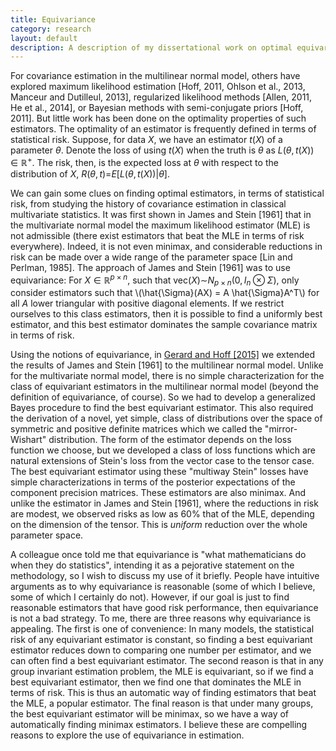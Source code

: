 ```yaml
---
title: Equivariance
category: research
layout: default
description: A description of my dissertational work on optimal equivariant covariance estimation for tensor datasets.
---
```


For covariance estimation in the multilinear normal model, others have
explored maximum likelihood estimation \[Hoff, 2011, Ohlson et al.,
2013, Manceur and Dutilleul, 2013\], regularized likelihood methods
\[Allen, 2011, He et al., 2014\], or Bayesian methods with
semi-conjugate priors \[Hoff, 2011\]. But little work has been done on
the optimality properties of such estimators. The optimality of an
estimator is frequently defined in terms of statistical risk. Suppose,
for data *X*, we have an estimator *t*(*X*) of a parameter *θ*. Denote
the loss of using *t*(*X*) when the truth is *θ* as
*L*(*θ*, *t*(*X*)) ∈ ℝ<sup>+</sup>. The risk, then, is the expected loss
at *θ* with respect to the distribution of *X*,
*R*(*θ*, *t*)=*E*\[*L*(*θ*, *t*(*X*))|*θ*\].

We can gain some clues on finding optimal estimators, in terms of
statistical risk, from studying the history of covariance estimation in
classical multivariate statistics. It was first shown in James and Stein
\[1961\] that in the multivariate normal model the maximum likelihood
estimator (MLE) is not admissible (there exist estimators that beat the
MLE in terms of risk everywhere). Indeed, it is not even minimax, and
considerable reductions in risk can be made over a wide range of the
parameter space \[Lin and Perlman, 1985\]. The approach of James and
Stein \[1961\] was to use equivariance: For *X* ∈ ℝ<sup>*p* × *n*</sup>,
such that vec(*X*)∼*N*<sub>*p* × *n*</sub>(0, *I*<sub>*n*</sub> ⊗ *Σ*),
only consider estimators such that
\\(\\hat{\\Sigma}(AX) = A \\hat{\\Sigma}A^T\\) for all *A* lower triangular
with positive diagonal elements. If we restrict ourselves to this class
estimators, then it is possible to find a uniformly best estimator, and
this best estimator dominates the sample covariance matrix in terms of
risk.

Using the notions of equivariance, in
<a href="#gerard2015equivariant">Gerard and Hoff \[2015\]</a> we
extended the results of James and Stein \[1961\] to the multilinear
normal model. Unlike for the multivariate normal model, there is no
simple characterization for the class of equivariant estimators in the
multilinear normal model (beyond the definition of equivariance, of
course). So we had to develop a generalized Bayes procedure to find the
best equivariant estimator. This also required the derivation of a
novel, yet simple, class of distributions over the space of symmetric
and positive definite matrices which we called the "mirror-Wishart"
distribution. The form of the estimator depends on the loss function we
choose, but we developed a class of loss functions which are natural
extensions of Stein's loss from the vector case to the tensor case. The
best equivariant estimator using these "multiway Stein" losses have
simple characterizations in terms of the posterior expectations of the
component precision matrices. These estimators are also minimax. And
unlike the estimator in James and Stein \[1961\], where the reductions
in risk are modest, we observed risks as low as 60% that of the MLE,
depending on the dimension of the tensor. This is <i>uniform</i>
reduction over the whole parameter space.

A colleague once told me that equivariance is "what mathematicians do
when they do statistics", intending it as a pejorative statement on the
methodology, so I wish to discuss my use of it briefly. People have
intuitive arguments as to why equivariance is reasonable (some of which
I believe, some of which I certainly do not). However, if our goal is
just to find reasonable estimators that have good risk performance, then
equivariance is not a bad strategy. To me, there are three reasons why
equivariance is appealing. The first is one of convenience: In many
models, the statistical risk of any equivariant estimator is constant,
so finding a best equivariant estimator reduces down to comparing one
number per estimator, and we can often find a best equivariant
estimator. The second reason is that in any group invariant estimation
problem, the MLE is equivariant, so if we find a best equivariant
estimator, then we find one that dominates the MLE in terms of risk.
This is thus an automatic way of finding estimators that beat the MLE, a
popular estimator. The final reason is that under many groups, the best
equivariant estimator will be minimax, so we have a way of automatically
finding minimax estimators. I believe these are compelling reasons to
explore the use of equivariance in estimation.
